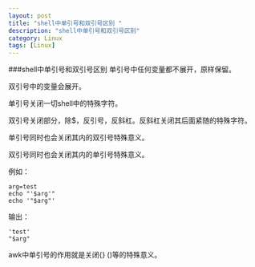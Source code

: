 ```yaml
---
layout: post
title: "shell中单引号和双引号区别 "
description: "shell中单引号和双引号区别"
category: Linux
tags: [Linux]
---
```


###shell中单引号和双引号区别
单引号中任何变量都不展开，原样保留。

双引号中的变量会展开。

单引号关闭一切shell中的特殊字符。

双引号关闭部分，除$，反引号，反斜杠。反斜杠关闭其后面紧随的特殊字符。

单引号同时也会关闭其内的双引号特殊意义。

双引号同时也会关闭其内的单引号特殊意义。

例如：

	arg=test
	echo "'$arg'"
	echo '"$arg"'

输出：

	'test'
	"$arg"

awk中单引号的作用就是关闭{} ()等的特殊意义。